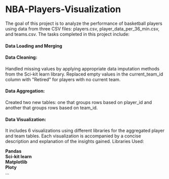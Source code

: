 # NBA-Players-Visualization
The goal of this project is to analyze the performance of basketball players using data from three CSV files: players.csv, player_data_per_36_min.csv, and teams.csv. The tasks completed in this project include:

#### Data Loading and Merging

#### Data Cleaning:

Handled missing values by applying appropriate data imputation methods from the Sci-kit learn library.
Replaced empty values in the current_team_id column with "Retired" for players with no current team.
#### Data Aggregation:

Created two new tables: one that groups rows based on player_id and another that groups rows based on team_id.
#### Data Visualization:

It includes 6 visualizations using different libraries for the aggregated player and team tables.
Each visualization is accompanied by a concise description and explanation of the insights gained.
Libraries Used:

**Pandas**  
**Sci-kit learn**  
**Matplotlib**  
**Ploty**  
...

